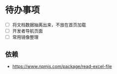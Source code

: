# 待办事项

- [ ] 将文档数据抽离出来，不放在首页加载
- [ ] 开发者导航页面
- [ ] 常用镜像整理

## 依赖

- https://www.npmjs.com/package/read-excel-file